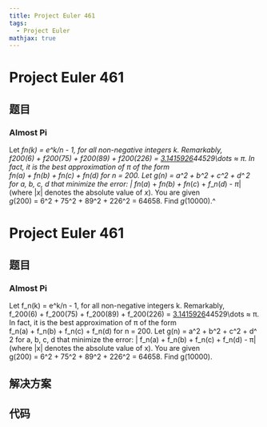 ```yaml
---
title: Project Euler 461
tags:
  - Project Euler
mathjax: true
---
```

<escape><!-- more --></escape>
    
# Project Euler 461
## 题目
### Almost Pi

Let <var>f</var>_<var>n</var>(<var>k</var>) = <var>e</var>^<var>k</var>/<var>n</var> - 1, for all non-negative integers <var>k</var>.
Remarkably, <var>f</var>_200(6) + <var>f</var>_200(75) + <var>f</var>_200(89) + <var>f</var>_200(226) = <u>3.1415926</u>44529\dots ≈ <var>π</var>.
In fact, it is the best approximation of <var>π</var> of the form <var>f</var>_<var>n</var>(<var>a</var>) + <var>f</var>_<var>n</var>(<var>b</var>) + <var>f</var>_<var>n</var>(<var>c</var>) + <var>f</var>_<var>n</var>(<var>d</var>) for <var>n</var> = 200.
Let <var>g</var>(<var>n</var>) = <var>a</var>^2 + <var>b</var>^2 + <var>c</var>^2 + <var>d</var>^ 2 for <var>a</var>, <var>b</var>, <var>c</var>, <var>d</var> that minimize the error: | <var>f</var>_<var>n</var>(<var>a</var>) + <var>f</var>_<var>n</var>(<var>b</var>) + <var>f</var>_<var>n</var>(<var>c</var>) + <var>f</var>_<var>n</var>(<var>d</var>) - <var>π</var>|<br />
(where |<var>x</var>| denotes the absolute value of <var>x</var>).
You are given <var>g</var>(200) = 6^2 + 75^2 + 89^2 + 226^2 = 64658.
Find <var>g</var>(10000).^



# Project Euler 461
## 题目
### Almost Pi

Let f_n(k)&nbsp;=&nbsp;e^k/n&nbsp;-&nbsp;1, for all non-negative integers k.
Remarkably, f_200(6)&nbsp;+&nbsp;f_200(75)&nbsp;+&nbsp;f_200(89)&nbsp;+&nbsp;f_200(226)&nbsp;= <u>3.1415926</u>44529\dots&nbsp;≈&nbsp;π.
In fact, it is the best approximation of π of the form f_n(a)&nbsp;+&nbsp;f_n(b)&nbsp;+&nbsp;f_n(c)&nbsp;+&nbsp;f_n(d) for n&nbsp;=&nbsp;200.
Let g(n)&nbsp;=&nbsp;a^2&nbsp;+&nbsp;b^2&nbsp;+&nbsp;c^2&nbsp;+&nbsp;d^&thinsp;2 for a, b, c, d that minimize the error: |&nbsp;f_n(a)&nbsp;+&nbsp;f_n(b)&nbsp;+&nbsp;f_n(c)&nbsp;+&nbsp;f_n(d)&nbsp;-&nbsp;π|<br>(where |x| denotes the absolute value of x).
You are given g(200)&nbsp;=&nbsp;6^2&nbsp;+&nbsp;75^2&nbsp;+&nbsp;89^2&nbsp;+&nbsp;226^2&nbsp;=&nbsp;64658.
Find g(10000).


## 解决方案


## 代码


